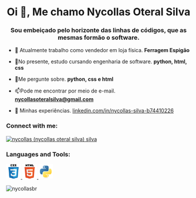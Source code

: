 <h1 align="center">Oi 👋, Me chamo Nycollas Oteral Silva</h1>
<h3 align="center">Sou embeiçado pelo horizonte das linhas de códigos, que as mesmas formão o software.</h3>

- 🔭 Atualmente trabalho como vendedor em loja física. **Ferragem Espigão**

- 🌱No presente, estudo cursando engenharia de software. **python, html, css**

- 💬Me pergunte sobre. **python, css e html**

- 📫Pode me encontrar por meio de e-mail. **nycollasoteralsilva@gmail.com**

- 📄 Minhas experiências. [linkedin.com/in/nycollas-silva-b74410226](linkedin.com/in/nycollas-silva-b74410226)

<h3 align="left">Connect with me:</h3>
<p align="left">
<a href="https://linkedin.com/in/nycollas (nycollas oteral silva) silva" target="blank"><img align="center" src="https://raw.githubusercontent.com/rahuldkjain/github-profile-readme-generator/master/src/images/icons/Social/linked-in-alt.svg" alt="nycollas (nycollas oteral silva) silva" height="30" width="40" /></a>
</p>

<h3 align="left">Languages and Tools:</h3>
<p align="left"> <a href="https://www.w3schools.com/css/" target="_blank" rel="noreferrer"> <img src="https://raw.githubusercontent.com/devicons/devicon/master/icons/css3/css3-original-wordmark.svg" alt="css3" width="40" height="40"/> </a> <a href="https://www.w3.org/html/" target="_blank" rel="noreferrer"> <img src="https://raw.githubusercontent.com/devicons/devicon/master/icons/html5/html5-original-wordmark.svg" alt="html5" width="40" height="40"/> </a> <a href="https://www.python.org" target="_blank" rel="noreferrer"> <img src="https://raw.githubusercontent.com/devicons/devicon/master/icons/python/python-original.svg" alt="python" width="40" height="40"/> </a> </p>

<p><img align="center" src="https://github-readme-stats.vercel.app/api/top-langs?username=nycollasbr&show_icons=true&locale=en&layout=compact" alt="nycollasbr" /></p>
